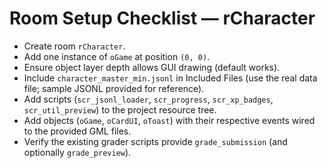 # Room Setup Checklist — rCharacter

- Create room `rCharacter`.
- Add one instance of `oGame` at position `(0, 0)`.
- Ensure object layer depth allows GUI drawing (default works).
- Include `character_master_min.jsonl` in Included Files (use the real data file; sample JSONL provided for reference).
- Add scripts (`scr_jsonl_loader`, `scr_progress`, `scr_xp_badges`, `scr_util_preview`) to the project resource tree.
- Add objects (`oGame`, `oCardUI`, `oToast`) with their respective events wired to the provided GML files.
- Verify the existing grader scripts provide `grade_submission` (and optionally `grade_preview`).
